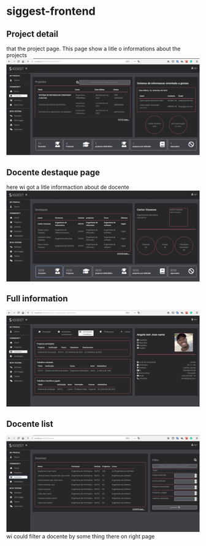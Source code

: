 # siggest-frontend

## Project detail
that the project page. This page show a litle o informations about the projects
![alt text](src/vendor/img/projectDetail.png)

## Docente destaque page
here wi got a litle informaction about de docente
![alt text](src/vendor/img/docente-destaque-page.png)

## Full information
![alt text](src/vendor/img/docentedetail.png)

## Docente list

![alt text](src/vendor/img/docente-page.png)
wi could filter a docente by some thing there on right page

